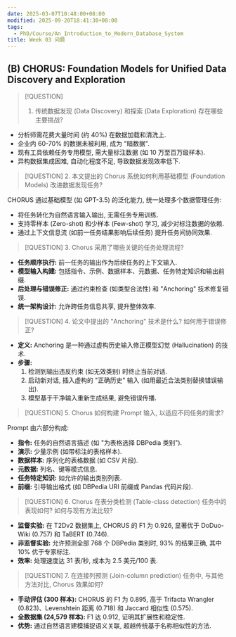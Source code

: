 ```yaml
---
date: 2025-03-07T10:48:00+08:00
modified: 2025-09-20T18:41:30+08:00
tags:
  - PhD/Course/An_Introduction_to_Modern_Database_System
title: Week 03 问题
---
```


## (B) CHORUS: Foundation Models for Unified Data Discovery and Exploration

> [!QUESTION]
> 1. 传统数据发现 (Data Discovery) 和探索 (Data Exploration) 存在哪些主要挑战?

- 分析师需花费大量时间 (约 40%) 在数据加载和清洗上.
- 企业内 60-70% 的数据未被利用, 成为 "暗数据".
- 现有工具依赖任务专用模型, 需大量标注数据 (如 10 万至百万级样本).
- 异构数据集成困难, 自动化程度不足, 导致数据发现效率低下.

> [!QUESTION]
> 2. 本文提出的 Chorus 系统如何利用基础模型 (Foundation Models) 改进数据发现任务?

CHORUS 通过基础模型 (如 GPT-3.5) 的泛化能力, 统一处理多个数据管理任务:
- 将任务转化为自然语言输入输出, 无需任务专用训练.
- 支持零样本 (Zero-shot) 和少样本 (Few-shot) 学习, 减少对标注数据的依赖.
- 通过上下文信息流 (如前一任务结果影响后续任务) 提升任务间协同效果.

> [!QUESTION]
> 3. Chorus 采用了哪些关键的任务处理流程?

- **任务顺序执行:** 前一任务的输出作为后续任务的上下文输入.
- **模型输入构建:** 包括指令、示例、数据样本、元数据、任务特定知识和输出前缀.
- **后处理与错误修正:** 通过约束检查 (如类型合法性) 和 "Anchoring" 技术修复错误.
- **统一架构设计:** 允许跨任务信息共享, 提升整体效率.

> [!QUESTION]
> 4. 论文中提出的 "Anchoring" 技术是什么? 如何用于错误修正?

- **定义:** Anchoring 是一种通过虚构历史输入修正模型幻觉 (Hallucination) 的技术.
- **步骤:**
	1. 检测到输出违反约束 (如无效类别) 时终止当前对话.
	2. 启动新对话, 插入虚构的 "正确历史" 输入 (如用最近合法类别替换错误输出).
	3. 模型基于干净输入重新生成结果, 避免错误传播.

> [!QUESTION]
> 5. Chorus 如何构建 Prompt 输入, 以适应不同任务的需求?

   Prompt 由六部分构成:
- **指令:** 任务的自然语言描述 (如 "为表格选择 DBPedia 类别").
- **演示:** 少量示例 (如带标注的表格样本).
- **数据样本:** 序列化的表格数据 (如 CSV 片段).
- **元数据:** 列名、键等模式信息.
- **任务特定知识:** 如允许的输出类别列表.
- **前缀:** 引导输出格式 (如 DBPedia URI 前缀或 Pandas 代码片段).

> [!QUESTION]
> 6. Chorus 在表分类检测 (Table-class detection) 任务中的表现如何? 如何与现有方法比较?

- **监督实验:** 在 T2Dv2 数据集上, CHORUS 的 F1 为 0.926, 显著优于 DoDuo-Wiki (0.757) 和 TaBERT (0.746).
- **非监督实验:** 允许预测全部 768 个 DBPedia 类别时, 93% 的结果正确, 其中 10% 优于专家标注.
- **效率:** 处理速度达 31 表/秒, 成本为 2.5 美元/100 表.

> [!QUESTION]
> 7. 在连接列预测 (Join-column prediction) 任务中, 与其他方法对比, Chorus 效果如何?

- **手动评估 (300 样本):** CHORUS 的 F1 为 0.895, 高于 Trifacta Wrangler (0.823)、Levenshtein 距离 (0.718) 和 Jaccard 相似性 (0.575).
- **全数据集 (24,579 样本):** F1 达 0.912, 证明其扩展性和稳定性.
- **优势:** 通过自然语言建模捕捉语义关联, 超越传统基于名称相似性的方法.
